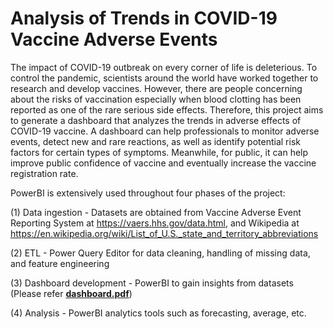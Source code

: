 # Analysis of Trends in COVID-19 Vaccine Adverse Events

The impact of COVID-19 outbreak on every corner of life is deleterious. To control the pandemic, scientists around the world have worked together to research and develop vaccines. However, there are people concerning about the risks of vaccination especially when blood clotting has been reported as one of the rare serious side effects. Therefore, this project aims to generate a dashboard that analyzes the trends in adverse effects of COVID-19 vaccine. A dashboard can help professionals to monitor adverse events, detect new and rare reactions, as well as identify potential risk factors for certain types of symptoms. Meanwhile, for public, it can help improve public confidence of vaccine and eventually increase the vaccine registration rate.

PowerBI is extensively used throughout four phases of the project:

(1) Data ingestion - Datasets are obtained from Vaccine Adverse Event Reporting System at https://vaers.hhs.gov/data.html, and Wikipedia at https://en.wikipedia.org/wiki/List_of_U.S._state_and_territory_abbreviations

(2) ETL - Power Query Editor for data cleaning, handling of missing data, and feature engineering

(3) Dashboard development - PowerBI to gain insights from datasets (Please refer [**dashboard.pdf**](dashboard.pdf))

(4) Analysis - PowerBI analytics tools such as forecasting, average, etc.
